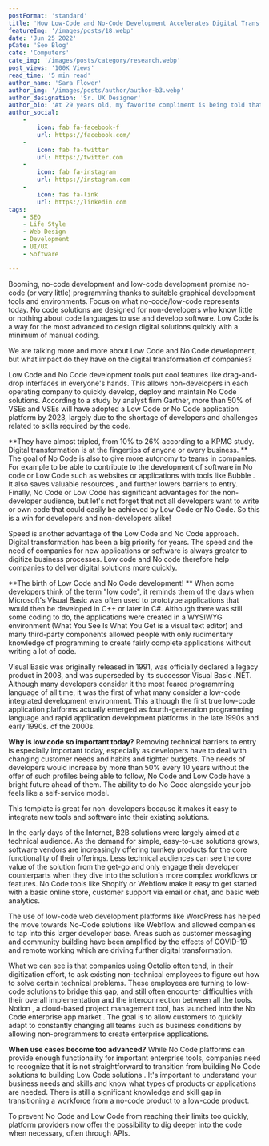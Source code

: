 ```yaml
---
postFormat: 'standard'
title: 'How Low-Code and No-Code Development Accelerates Digital Transformation?.'
featureImg: '/images/posts/18.webp'
date: 'Jun 25 2022'
pCate: 'Seo Blog'
cate: 'Computers'
cate_img: '/images/posts/category/research.webp'
post_views: '100K Views'
read_time: '5 min read'
author_name: 'Sara Flower'
author_img: '/images/posts/author/author-b3.webp'
author_designation: 'Sr. UX Designer'
author_bio: 'At 29 years old, my favorite compliment is being told that I look like my mom. Seeing myself in her image, like this daughter up top, makes me so proud of how far I�ve come, and so thankful for where I come from.'
author_social:
    -
        icon: fab fa-facebook-f
        url: https://facebook.com/
    -
        icon: fab fa-twitter
        url: https://twitter.com
    -
        icon: fab fa-instagram
        url: https://instagram.com
    - 
        icon: fas fa-link
        url: https://linkedin.com
tags: 
    - SEO
    - Life Style
    - Web Design
    - Development
    - UI/UX
    - Software

---
```


Booming, no-code development and low-code development promise no-code (or very little) programming thanks to suitable graphical development tools and environments. Focus on what no-code/low-code represents today. No code solutions are designed for non-developers who know little or nothing about code languages to use and develop software. Low Code is a way for the most advanced to design digital solutions quickly with a minimum of manual coding.

We are talking more and more about Low Code and No Code development, but what impact do they have on the digital transformation of companies?

Low Code and No Code development tools put cool features like drag-and-drop interfaces in everyone's hands. This allows non-developers in each operating company to quickly develop, deploy and maintain No Code solutions. According to a study by analyst firm Gartner, more than 50% of VSEs and VSEs will have adopted a Low Code or No Code application platform by 2023, largely due to the shortage of developers and challenges related to skills required by the code.

**They have almost tripled, from 10% to 26% according to a KPMG study. Digital transformation is at the fingertips of anyone or every business. **
The goal of No Code is also to give more autonomy to teams in companies. For example to be able to contribute to the development of software in No code or Low Code such as websites or applications with tools like Bubble . It also saves valuable resources , and further lowers barriers to entry. Finally, No Code or Low Code has significant advantages for the non-developer audience, but let's not forget that not all developers want to write or own code that could easily be achieved by Low Code or No Code. So this is a win for developers and non-developers alike!

Speed is another advantage of the Low Code and No Code approach. Digital transformation has been a big priority for years. The speed and the need of companies for new applications or software is always greater to digitize business processes. Low code and No code therefore help companies to deliver digital solutions more quickly.

**The birth of Low Code and No Code development! **
When some developers think of the term "low code", it reminds them of the days when Microsoft's Visual Basic was often used to prototype applications that would then be developed in C++ or later in C#. Although there was still some coding to do, the applications were created in a WYSIWYG environment (What You See Is What You Get is a visual text editor) and many third-party components allowed people with only rudimentary knowledge of programming to create fairly complete applications without writing a lot of code.

Visual Basic was originally released in 1991, was officially declared a legacy product in 2008, and was superseded by its successor Visual Basic .NET. Although many developers consider it the most feared programming language of all time, it was the first of what many consider a low-code integrated development environment. This although the first true low-code application platforms actually emerged as fourth-generation programming language and rapid application development platforms in the late 1990s and early 1990s. of the 2000s.

**Why is low code so important today?**
Removing technical barriers to entry is especially important today, especially as developers have to deal with changing customer needs and habits and tighter budgets. The needs of developers would increase by more than 50% every 10 years without the offer of such profiles being able to follow, No Code and Low Code have a bright future ahead of them. The ability to do No Code alongside your job feels like a self-service model. 

This template is great for non-developers because it makes it easy to integrate new tools and software into their existing solutions.
 
In the early days of the Internet, B2B solutions were largely aimed at a technical audience. As the demand for simple, easy-to-use solutions grows, software vendors are increasingly offering turnkey products for the core functionality of their offerings. Less technical audiences can see the core value of the solution from the get-go and only engage their developer counterparts when they dive into the solution's more complex workflows or features. No Code tools like Shopify or Webflow make it easy to get started with a basic online store, customer support via email or chat, and basic web analytics.

The use of low-code web development platforms like WordPress has helped the move towards No-Code solutions like Webflow and allowed companies to tap into this larger developer base. Areas such as customer messaging and community building have been amplified by the effects of COVID-19 and remote working which are driving further digital transformation.

What we can see is that companies using Octolio often tend, in their digitization effort, to ask existing non-technical employees to figure out how to solve certain technical problems. These employees are turning to low-code solutions to bridge this gap, and still often encounter difficulties with their overall implementation and the interconnection between all the tools. Notion , a cloud-based project management tool, has launched into the No Code enterprise app market . The goal is to allow customers to quickly adapt to constantly changing all teams such as business conditions by allowing non-programmers to create enterprise applications.

**When use cases become too advanced?**
While No Code platforms can provide enough functionality for important enterprise tools, companies need to recognize that it is not straightforward to transition from building No Code solutions to building Low Code solutions . It's important to understand your business needs and skills and know what types of products or applications are needed. There is still a significant knowledge and skill gap in transitioning a workforce from a no-code product to a low-code product.

To prevent No Code and Low Code from reaching their limits too quickly, platform providers now offer the possibility to dig deeper into the code when necessary, often through APIs.
